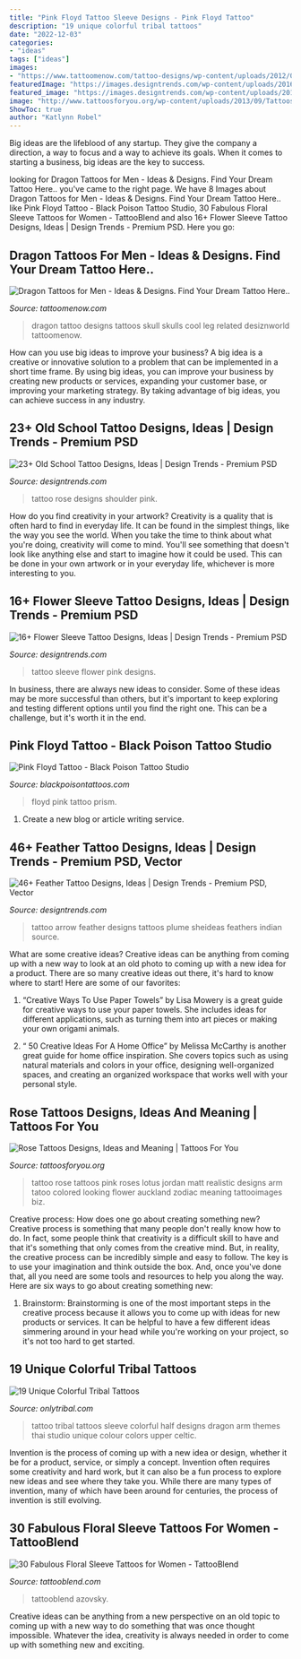 ```yaml
---
title: "Pink Floyd Tattoo Sleeve Designs - Pink Floyd Tattoo"
description: "19 unique colorful tribal tattoos"
date: "2022-12-03"
categories:
- "ideas"
tags: ["ideas"]
images:
- "https://www.tattoomenow.com/tattoo-designs/wp-content/uploads/2012/09/dragon_n_skulls.jpg"
featuredImage: "https://images.designtrends.com/wp-content/uploads/2016/01/04120636/Pink-Flower-Sleeve-Tattoo.jpg"
featured_image: "https://images.designtrends.com/wp-content/uploads/2016/10/18180747/Plume-Feather-Arrow-Tattoo.jpg"
image: "http://www.tattoosforyou.org/wp-content/uploads/2013/09/Tattoos-Roses.jpg"
ShowToc: true
author: "Katlynn Robel"
---
```



Big ideas are the lifeblood of any startup. They give the company a direction, a way to focus and a way to achieve its goals. When it comes to starting a business, big ideas are the key to success.

	

		
looking for Dragon Tattoos for Men - Ideas &amp; Designs. Find Your Dream Tattoo Here.. you've came to the right page. We have 8 Images about Dragon Tattoos for Men - Ideas &amp; Designs. Find Your Dream Tattoo Here.. like Pink Floyd Tattoo - Black Poison Tattoo Studio, 30 Fabulous Floral Sleeve Tattoos for Women - TattooBlend and also 16+ Flower Sleeve Tattoo Designs, Ideas | Design Trends - Premium PSD. Here you go:
		
    
## Dragon Tattoos For Men - Ideas &amp; Designs. Find Your Dream Tattoo Here..

<img loading=lazy src="https://www.tattoomenow.com/tattoo-designs/wp-content/uploads/2012/09/dragon_n_skulls.jpg" onerror="this.onerror=null;this.src='https://tse3.mm.bing.net/th?id=OIP.Y7jlAjRvhlb33TYNrpjF9wHaJ4&amp;pid=15.1';" alt="Dragon Tattoos for Men - Ideas &amp; Designs. Find Your Dream Tattoo Here..">

_Source: tattoomenow.com_

>dragon tattoo designs tattoos skull skulls cool leg related desiznworld tattoomenow. 

	

How can you use big ideas to improve your business?
A big idea is a creative or innovative solution to a problem that can be implemented in a short time frame. By using big ideas, you can improve your business by creating new products or services, expanding your customer base, or improving your marketing strategy. By taking advantage of big ideas, you can achieve success in any industry.

    
## 23+ Old School Tattoo Designs, Ideas | Design Trends - Premium PSD

<img loading=lazy src="https://images.designtrends.com/wp-content/uploads/2016/04/04051822/Pink-Rose-Old-School-Tattoo-On-Shoulder.jpg" onerror="this.onerror=null;this.src='https://tse2.mm.bing.net/th?id=OIP.zD9L3QP1-DmRnfC-oaxttQHaJ4&amp;pid=15.1';" alt="23+ Old School Tattoo Designs, Ideas | Design Trends - Premium PSD">

_Source: designtrends.com_

>tattoo rose designs shoulder pink. 

	

How do you find creativity in your artwork?
Creativity is a quality that is often hard to find in everyday life. It can be found in the simplest things, like the way you see the world. When you take the time to think about what you're doing, creativity will come to mind. You'll see something that doesn't look like anything else and start to imagine how it could be used. This can be done in your own artwork or in your everyday life, whichever is more interesting to you.

    
## 16+ Flower Sleeve Tattoo Designs, Ideas | Design Trends - Premium PSD

<img loading=lazy src="https://images.designtrends.com/wp-content/uploads/2016/01/04120636/Pink-Flower-Sleeve-Tattoo.jpg" onerror="this.onerror=null;this.src='https://tse2.mm.bing.net/th?id=OIP.YFRdCnr0UHUIE1Gx9Nm9NwHaJQ&amp;pid=15.1';" alt="16+ Flower Sleeve Tattoo Designs, Ideas | Design Trends - Premium PSD">

_Source: designtrends.com_

>tattoo sleeve flower pink designs. 

	

In business, there are always new ideas to consider. Some of these ideas may be more successful than others, but it's important to keep exploring and testing different options until you find the right one. This can be a challenge, but it's worth it in the end.

    
## Pink Floyd Tattoo - Black Poison Tattoo Studio

<img loading=lazy src="https://www.blackpoisontattoos.com/in/wp-content/uploads/2015/11/Pink-Floyd-prism-Tattoo2.jpg" onerror="this.onerror=null;this.src='https://tse2.mm.bing.net/th?id=OIP.t87PsLMVjkAYIqI4sbRfdAHaE-&amp;pid=15.1';" alt="Pink Floyd Tattoo - Black Poison Tattoo Studio">

_Source: blackpoisontattoos.com_

>floyd pink tattoo prism. 

	

1. Create a new blog or article writing service.

    
## 46+ Feather Tattoo Designs, Ideas | Design Trends - Premium PSD, Vector

<img loading=lazy src="https://images.designtrends.com/wp-content/uploads/2016/10/18180747/Plume-Feather-Arrow-Tattoo.jpg" onerror="this.onerror=null;this.src='https://tse4.mm.bing.net/th?id=OIP.5RI44YvOBqBSJhUmzu-uggHaHa&amp;pid=15.1';" alt="46+ Feather Tattoo Designs, Ideas | Design Trends - Premium PSD, Vector">

_Source: designtrends.com_

>tattoo arrow feather designs tattoos plume sheideas feathers indian source. 

	

What are some creative ideas?
Creative ideas can be anything from coming up with a new way to look at an old photo to coming up with a new idea for a product. There are so many creative ideas out there, it's hard to know where to start! Here are some of our favorites: 
1. “Creative Ways To Use Paper Towels” by Lisa Mowery is a great guide for creative ways to use your paper towels. She includes ideas for different applications, such as turning them into art pieces or making your own origami animals.

2. “ 50 Creative Ideas For A Home Office” by Melissa McCarthy is another great guide for home office inspiration. She covers topics such as using natural materials and colors in your office, designing well-organized spaces, and creating an organized workspace that works well with your personal style.


    
## Rose Tattoos Designs, Ideas And Meaning | Tattoos For You

<img loading=lazy src="http://www.tattoosforyou.org/wp-content/uploads/2013/09/Tattoos-Roses.jpg" onerror="this.onerror=null;this.src='https://tse3.mm.bing.net/th?id=OIP.ikQ3J_gzXfpsaAcetm7ANQHaIJ&amp;pid=15.1';" alt="Rose Tattoos Designs, Ideas and Meaning | Tattoos For You">

_Source: tattoosforyou.org_

>tattoo rose tattoos pink roses lotus jordan matt realistic designs arm tatoo colored looking flower auckland zodiac meaning tattooimages biz. 

	

Creative process: How does one go about creating something new?
Creative process is something that many people don't really know how to do. In fact, some people think that creativity is a difficult skill to have and that it's something that only comes from the creative mind. But, in reality, the creative process can be incredibly simple and easy to follow. The key is to use your imagination and think outside the box. And, once you've done that, all you need are some tools and resources to help you along the way. Here are six ways to go about creating something new: 
1) Brainstorm: Brainstorming is one of the most important steps in the creative process because it allows you to come up with ideas for new products or services. It can be helpful to have a few different ideas simmering around in your head while you're working on your project, so it's not too hard to get started.

    
## 19 Unique Colorful Tribal Tattoos

<img loading=lazy src="http://onlytribal.com/wp-content/uploads/2015/10/Tribal-Tattoos-with-Color1.jpg" onerror="this.onerror=null;this.src='https://tse4.mm.bing.net/th?id=OIP.1LVkzl1plxGmDGrOIzDQiAAAAA&amp;pid=15.1';" alt="19 Unique Colorful Tribal Tattoos">

_Source: onlytribal.com_

>tattoo tribal tattoos sleeve colorful half designs dragon arm themes thai studio unique colour colors upper celtic. 

	

Invention is the process of coming up with a new idea or design, whether it be for a product, service, or simply a concept. Invention often requires some creativity and hard work, but it can also be a fun process to explore new ideas and see where they take you. While there are many types of invention, many of which have been around for centuries, the process of invention is still evolving.

    
## 30 Fabulous Floral Sleeve Tattoos For Women - TattooBlend

<img loading=lazy src="https://tattooblend.com/wp-content/uploads/2015/11/pretty-floral-full-sleeve-tattoo1.jpg" onerror="this.onerror=null;this.src='https://tse4.mm.bing.net/th?id=OIP.Z4-L1jd97noTsn3GzXOtwgHaJ2&amp;pid=15.1';" alt="30 Fabulous Floral Sleeve Tattoos for Women - TattooBlend">

_Source: tattooblend.com_

>tattooblend azovsky. 

	

Creative ideas can be anything from a new perspective on an old topic to coming up with a new way to do something that was once thought impossible. Whatever the idea, creativity is always needed in order to come up with something new and exciting.

